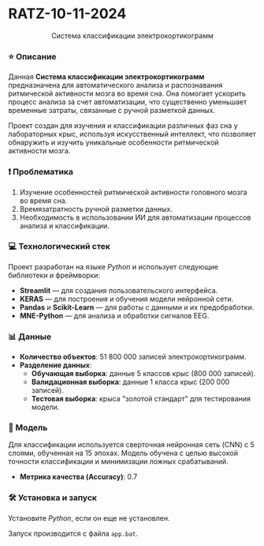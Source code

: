# RATZ-10-11-2024

<div align="center">Система классификации электрокортикограмм</div>

### ⭐ Описание

Данная **Система классификации электрокортикограмм** предназначена для автоматического анализа и распознавания ритмической активности мозга во время сна. Она помогает ускорить процесс анализа за счет автоматизации, что существенно уменьшает временные затраты, связанные с ручной разметкой данных.

Проект создан для изучения и классификации различных фаз сна у лабораторных крыс, используя искусственный интеллект, что позволяет обнаружить и изучить уникальные особенности ритмической активности мозга.

### ❗ Проблематика

1. Изучение особенностей ритмической активности головного мозга во время сна.
2. Времязатратность ручной разметки данных.
3. Необходимость в использовании ИИ для автоматизации процессов анализа и классификации.

### 💻 Технологический стек

Проект разработан на языке *Python* и использует следующие библиотеки и фреймворки:
- **Streamlit** — для создания пользовательского интерфейса.
- **KERAS** — для построения и обучения модели нейронной сети.
- **Pandas** и **Scikit-Learn** — для работы с данными и их предобработки.
- **MNE-Python** — для анализа и обработки сигналов EEG.

### 📊 Данные

- **Количество объектов**: 51 800 000 записей электрокортикограмм.
- **Разделение данных**:
  - **Обучающая выборка**: данные 5 классов крыс (800 000 записей).
  - **Валидационная выборка**: данные 1 класса крыс (200 000 записей).
  - **Тестовая выборка**: крыса "золотой стандарт" для тестирования модели.
  
### 🤖 Модель

Для классификации используется сверточная нейронная сеть (CNN) с 5 слоями, обученная на 15 эпохах. Модель обучена с целью высокой точности классификации и минимизации ложных срабатываний.

- **Метрика качества (Accuracy)**: 0.7

### 🛠️ Установка и запуск

Установите *Python*, если он еще не установлен.

Запуск производится с файла `app.bat`.
